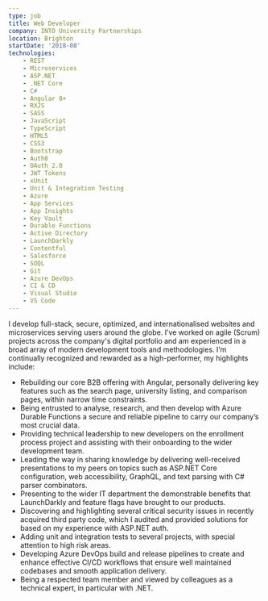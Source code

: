 ```yaml
---
type: job
title: Web Developer
company: INTO University Partnerships
location: Brighton
startDate: '2018-08'
technologies:
    - REST
    - Microservices
    - ASP.NET
    - .NET Core
    - C#
    - Angular 8+
    - RXJS
    - SASS
    - JavaScript
    - TypeScript
    - HTML5
    - CSS3
    - Bootstrap
    - Auth0
    - OAuth 2.0
    - JWT Tokens
    - xUnit
    - Unit & Integration Testing
    - Azure
    - App Services
    - App Insights
    - Key Vault
    - Durable Functions
    - Active Directory
    - LaunchDarkly
    - Contentful
    - Salesforce
    - SOQL
    - Git
    - Azure DevOps
    - CI & CD
    - Visual Studio
    - VS Code
---
```


I develop full-stack, secure, optimized, and internationalised websites and microservices serving users around the globe. I’ve worked on agile (Scrum) projects across the company's digital portfolio and am experienced in a broad array of modern development tools and methodologies. I’m continually recognized and rewarded as a high-performer, my highlights include:

* Rebuilding our core B2B offering with Angular, personally delivering key features such as the search page, university listing, and comparison pages, within narrow time constraints.
* Being entrusted to analyse, research, and then develop with Azure Durable Functions a secure and reliable pipeline to carry our company’s most crucial data.
* Providing technical leadership to new developers on the enrollment process project and assisting with their onboarding to the wider development team.
* Leading the way in sharing knowledge by delivering well-received presentations to my peers on topics such as ASP.NET Core configuration, web accessibility, GraphQL, and text parsing with C# parser combinators.
* Presenting to the wider IT department the demonstrable benefits that LaunchDarkly and feature flags have brought to our products.
* Discovering and highlighting several critical security issues in recently acquired third party code, which I audited and provided solutions for based on my experience with ASP.NET auth.
* Adding unit and integration tests to several projects, with special attention to high risk areas.
* Developing Azure DevOps build and release pipelines to create and enhance effective CI/CD workflows that ensure well maintained codebases and smooth application delivery.
* Being a respected team member and viewed by colleagues as a technical expert, in particular with .NET.
